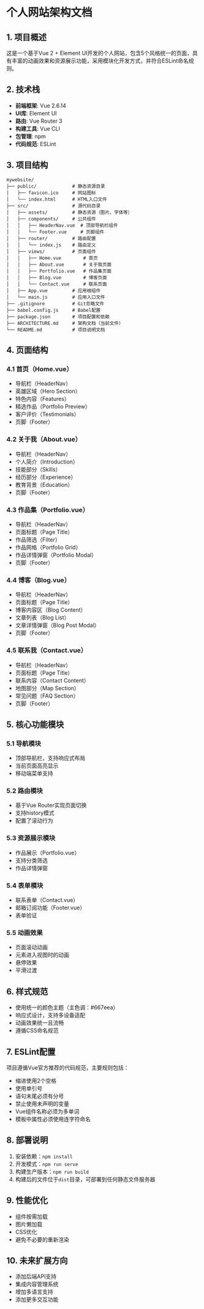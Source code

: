 # 个人网站架构文档

## 1. 项目概述

这是一个基于Vue 2 + Element UI开发的个人网站，包含5个风格统一的页面，具有丰富的动画效果和资源展示功能，采用模块化开发方式，并符合ESLint命名规则。

## 2. 技术栈

- **前端框架**: Vue 2.6.14
- **UI库**: Element UI
- **路由**: Vue Router 3
- **构建工具**: Vue CLI
- **包管理**: npm
- **代码规范**: ESLint

## 3. 项目结构

```
mywebsite/
├── public/             # 静态资源目录
│   ├── favicon.ico     # 网站图标
│   └── index.html      # HTML入口文件
├── src/                # 源代码目录
│   ├── assets/         # 静态资源（图片、字体等）
│   ├── components/     # 公共组件
│   │   ├── HeaderNav.vue  # 顶部导航栏组件
│   │   └── Footer.vue     # 页脚组件
│   ├── router/         # 路由配置
│   │   └── index.js    # 路由定义
│   ├── views/          # 页面组件
│   │   ├── Home.vue        # 首页
│   │   ├── About.vue       # 关于我页面
│   │   ├── Portfolio.vue   # 作品集页面
│   │   ├── Blog.vue        # 博客页面
│   │   └── Contact.vue     # 联系页面
│   ├── App.vue         # 应用根组件
│   └── main.js         # 应用入口文件
├── .gitignore          # Git忽略文件
├── babel.config.js     # Babel配置
├── package.json        # 项目配置和依赖
├── ARCHITECTURE.md     # 架构文档（当前文件）
└── README.md           # 项目说明文档
```

## 4. 页面结构

### 4.1 首页（Home.vue）

- 导航栏（HeaderNav）
- 英雄区域（Hero Section）
- 特色内容（Features）
- 精选作品（Portfolio Preview）
- 客户评价（Testimonials）
- 页脚（Footer）

### 4.2 关于我（About.vue）

- 导航栏（HeaderNav）
- 个人简介（Introduction）
- 技能部分（Skills）
- 经历部分（Experience）
- 教育背景（Education）
- 页脚（Footer）

### 4.3 作品集（Portfolio.vue）

- 导航栏（HeaderNav）
- 页面标题（Page Title）
- 作品筛选（Filter）
- 作品网格（Portfolio Grid）
- 作品详情弹窗（Portfolio Modal）
- 页脚（Footer）

### 4.4 博客（Blog.vue）

- 导航栏（HeaderNav）
- 页面标题（Page Title）
- 博客内容区（Blog Content）
- 文章列表（Blog List）
- 文章详情弹窗（Blog Post Modal）
- 页脚（Footer）

### 4.5 联系我（Contact.vue）

- 导航栏（HeaderNav）
- 页面标题（Page Title）
- 联系内容（Contact Content）
- 地图部分（Map Section）
- 常见问题（FAQ Section）
- 页脚（Footer）

## 5. 核心功能模块

### 5.1 导航模块

- 顶部导航栏，支持响应式布局
- 当前页面高亮显示
- 移动端菜单支持

### 5.2 路由模块

- 基于Vue Router实现页面切换
- 支持history模式
- 配置了滚动行为

### 5.3 资源展示模块

- 作品展示（Portfolio.vue）
- 支持分类筛选
- 作品详情弹窗

### 5.4 表单模块

- 联系表单（Contact.vue）
- 邮箱订阅功能（Footer.vue）
- 表单验证

### 5.5 动画效果

- 页面滚动动画
- 元素进入视图时的动画
- 悬停效果
- 平滑过渡

## 6. 样式规范

- 使用统一的颜色主题（主色调：#667eea）
- 响应式设计，支持多设备适配
- 动画效果统一且流畅
- 遵循CSS命名规范

## 7. ESLint配置

项目遵循Vue官方推荐的代码规范，主要规则包括：

- 缩进使用2个空格
- 使用单引号
- 语句末尾必须有分号
- 禁止使用未声明的变量
- Vue组件名称必须为多单词
- 模板中属性必须使用连字符命名

## 8. 部署说明

1. 安装依赖：`npm install`
2. 开发模式：`npm run serve`
3. 构建生产版本：`npm run build`
4. 构建后的文件位于`dist`目录，可部署到任何静态文件服务器

## 9. 性能优化

- 组件按需加载
- 图片懒加载
- CSS优化
- 避免不必要的重新渲染

## 10. 未来扩展方向

- 添加后端API支持
- 集成内容管理系统
- 增加多语言支持
- 添加更多交互功能